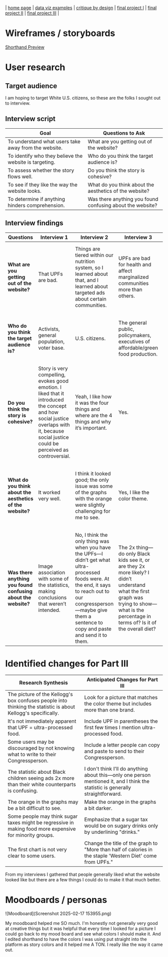 | [home page](https://cmustudent.github.io/tswd-portfolio-templates/) | [data viz examples](dataviz-examples) | [critique by design](critique-by-design) | [final project I](final-project-part-one) | [final project II](final-project-part-two) | [final project III](final-project-part-three) |

# Wireframes / storyboards
[Shorthand Preview](https://preview.shorthand.com/hPCHpoX8hXgyKuto)

# User research 

## Target audience
I am hoping to target White U.S. citizens, so these are the folks I sought out to interview.

## Interview script

| Goal | Questions to Ask |
|------|------------------|
| To understand what users take away from the website. | What are you getting out of the website? |
| To identify who they believe the website is targeting. | Who do you think the target audience is? |
| To assess whether the story flows well. | Do you think the story is cohesive? |
| To see if they like the way the website looks. | What do you think about the aesthetics of the website? |
| To determine if anything hinders comprehension. | Was there anything you found confusing about the website? |

## Interview findings

| Questions | Interview 1 | Interview 2 | Interview 3 | Interview 4 |
|-----------|-------------|-------------|-------------|-------------|
| **What are you getting out of the website?** | That UPFs are bad. | Things are tiered within our nutrition system, so I learned about that, and I learned about targeted ads about certain communities. | UPFs are bad for health and affect marginalized communities more than others. | I got that UPFs are very prevalent and they were related to the top 3 causes of death in the US and that some communities are more vulnerable than others. |
| **Who do you think the target audience is?** | Activists, general population, voter base. | U.S. citizens. | The general public, policymakers, executives of affordable/green food production. | It’s hard to say anything but general audience, I don’t think it’s for congresspeople, could be for kids? |
| **Do you think the story is cohesive?** | Story is very compelling, evokes good emotion. I liked that it introduced the concept and how social justice overlaps with it, because social justice could be perceived as controversial. | Yeah, I like how it was the four things and where are the 4 things and why it’s important. | Yes. | Yes? But I do have a comment about your conclusion: you say Black and Latino kids, but it seems that the sugar tax would be regressive and make their food more expensive? |
| **What do you think about the aesthetics of the website?** | It worked very well. | I think it looked good; the only issue was some of the graphs with the orange were slightly challenging for me to see. | Yes, I like the color theme. | I think they’re pretty good. I thought they made sense being next to each other and blending, but I feel some of the graphs could be a bit more persuasive. |
| **Was there anything you found confusing about the website?** | Image association with some of the statistics, making conclusions that weren’t intended. | No, I think the only thing was when you have the UPFs—I didn’t get what ultra-processed foods were. At the end, it says to reach out to our congressperson—maybe give them a sentence to copy and paste and send it to them. | The 2x thing—do only Black kids see it, or are they 2x more likely? I didn’t understand what the first graph was trying to show—what is the percentage in terms of? Is it of the overall diet? | I think the first graph is a bit confusing; it’s not immediately clear what is being presented. And the one that showed the top 4 causes of death—I think it would be more striking if we were way below the top 4 causes. |

# Identified changes for Part III

| Research Synthesis | Anticipated Changes for Part III |
|--------------------|----------------------------------|
| The picture of the Kellogg's box confuses people into thinking the statistic is about Kellogg's specifically. | Look for a picture that matches the color theme but includes more than one brand. |
| It's not immediately apparent that UPF = ultra-processed food. | Include UPF in parentheses the first few times I mention ultra-processed food. |
| Some users may be discouraged by not knowing what to write to their Congressperson. | Include a letter people can copy and paste to send to their Congressperson. |
| The statistic about Black children seeing ads 2x more than their white counterparts is confusing. | I don't think I'll do anything about this—only one person mentioned it, and I think the statistic is generally straightforward. |
| The orange in the graphs may be a bit difficult to see. | Make the orange in the graphs a bit darker. |
| Some people may think sugar taxes might be regressive in making food more expensive for minority groups. | Emphasize that a sugar tax would be on sugary drinks only by underlining "drinks." |
| The first chart is not very clear to some users. | Change the title of the graph to "More than half of calories in the staple 'Western Diet' come from UPFs." |

From my interviews I gathered that people generally liked what the website looked like but there are a few things I could do to make it that much better.

# Moodboards / personas

![Moodboard](Screenshot 2025-02-17 153955.png)

My moodboard helped me SO much. I'm honestly not generally very good at creative things but it was helpful that every time I looked for a picture I could go back to my mood board and see what colors I should make it. And I edited shorthand to have the colors I was using put straight into the platform as story colors and it helped me A TON. I really like the way it came out.

